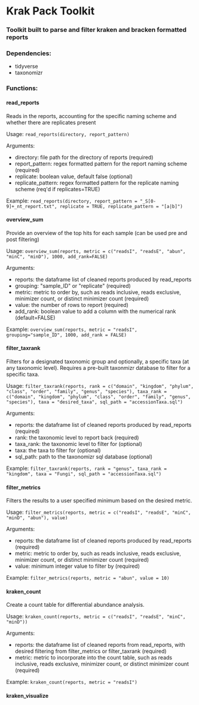 # Krak Pack Toolkit

### Toolkit built to parse and filter kraken and bracken formatted reports 

### Dependencies:
- tidyverse
- taxonomizr

### Functions:

#### read_reports 
Reads in the reports, accounting for the specific naming scheme and whether there are replicates present

Usage: ```read_reports(directory, report_pattern)```

Arguments: 
- directory: file path for the directory of reports (required)
- report_pattern: regex formatted pattern for the report naming scheme (required)
- replicate: boolean value, default false (optional)
- replicate_pattern: regex formatted pattern for the replicate naming scheme (req'd if replicates=TRUE)

Example: 
```read_reports(directory, report_pattern = "_S[0-9]+_nt_report.txt", replicate = TRUE, replicate_pattern = "[a|b]")```

#### overview_sum
Provide an overview of the top hits for each sample (can be used pre and post filtering)

Usage: ```overview_sum(reports, metric = c("readsI", "readsE", "abun", "minC", "minD"), 1000, add_rank=FALSE)```

Arguments:
- reports: the dataframe list of cleaned reports produced by read_reports 
- grouping: "sample_ID" or "replicate" (required)
- metric: metric to order by, such as reads inclusive, reads exclusive, minimizer count, or distinct minimizer count (required)
- value: the number of rows to report (required)
- add_rank: boolean value to add a column with the numerical rank (default=FALSE)

Example: 
```overview_sum(reports, metric = "readsI", grouping="sample_ID", 1000, add_rank = FALSE)```

#### filter_taxrank
Filters for a designated taxonomic group and optionally, a specific taxa (at any taxonomic level). Requires a pre-built taxonmizr database to filter for a specific taxa.

Usage: ```filter_taxrank(reports, rank = c("domain", "kingdom", "phylum", "class", "order", "family", "genus", "species"), taxa_rank = c("domain", "kingdom", "phylum", "class", "order", "family", "genus", "species"), taxa = "desired_taxa", sql_path = "accessionTaxa.sql")```

Arguments:
- reports: the dataframe list of cleaned reports produced by read_reports (required)
- rank: the taxonomic level to report back (required)
- taxa_rank: the taxonomic level to filter for (optional)
- taxa: the taxa to filter for (optional)
- sql_path: path to the taxonomizr sql database (optional)

Example: 
```filter_taxrank(reports, rank = "genus", taxa_rank = "kingdom", taxa = "Fungi", sql_path = "accessionTaxa.sql")```

#### filter_metrics
Filters the results to a user specified minimum based on the desired metric. 

Usage: ```filter_metrics(reports, metric = c("readsI", "readsE", "minC", "minD", "abun"), value)```

Arguments:
- reports: the dataframe list of cleaned reports produced by read_reports (required)
- metric: metric to order by, such as reads inclusive, reads exclusive, minimizer count, or distinct minimizer count (required)
- value: minimum integer value to filter by (required)

Example:
```filter_metrics(reports, metric = "abun", value = 10)```


#### kraken_count 
Create a count table for differential abundance analysis.

Usage: ```kraken_count(reports, metric = c("readsI", "readsE", "minC", "minD"))```

Arguments: 
- reports: the dataframe list of cleaned reports from read_reports, with desired filtering from filter_metrics or filter_taxrank (required)
- metric: metric to incorporate into the count table, such as reads inclusive, reads exclusive, minimizer count, or distinct minimizer count (required)

Example: 
```kraken_count(reports, metric = "readsI")```

#### kraken_visualize
